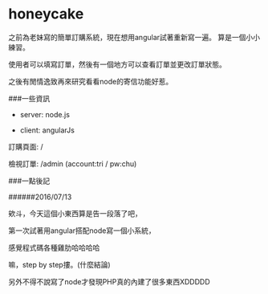 # honeycake
之前為老妹寫的簡單訂購系統，現在想用angular試著重新寫一遍。
算是一個小小練習。

使用者可以填寫訂單，然後有一個地方可以查看訂單並更改訂單狀態。

之後有閒情逸致再來研究看看node的寄信功能好惹。

###一些資訊
- server: node.js

- client: angularJs


訂購頁面: /

檢視訂單: /admin (account:tri / pw:chu)


###一點後記

######2016/07/13

欸斗，今天這個小東西算是告一段落了吧，

第一次試著用angular搭配node寫一個小系統，

感覺程式碼各種雞肋哈哈哈哈

嘛，step by step摟。(什麼結論)

另外不得不說寫了node才發現PHP真的內建了很多東西XDDDDD

